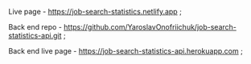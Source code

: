 Live page - https://job-search-statistics.netlify.app ;

Back end repo -
https://github.com/YaroslavOnofriichuk/job-search-statistics-api.git ;

Back end live page - https://job-search-statistics-api.herokuapp.com ;
